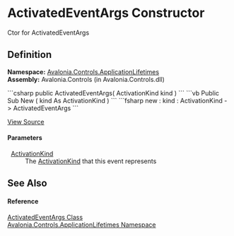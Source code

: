 # ActivatedEventArgs Constructor


Ctor for ActivatedEventArgs



## Definition
**Namespace:** <a href="N_Avalonia_Controls_ApplicationLifetimes">Avalonia.Controls.ApplicationLifetimes</a>  
**Assembly:** Avalonia.Controls (in Avalonia.Controls.dll)

<Tabs groupId="api-code-preview">
<TabItem value="csharp" label="C#">
```csharp
public ActivatedEventArgs(
	ActivationKind kind
)
```
</TabItem>
<TabItem value="vb" label="VB">
```vb
Public Sub New ( 
	kind As ActivationKind
)
```
</TabItem>
<TabItem value="fsharp" label="F#">
```fsharp
new : 
        kind : ActivationKind -> ActivatedEventArgs
```
</TabItem>
</Tabs>



<a href="https://github.com/AvaloniaUI/Avalonia/tree/master/src/Avalonia.Controls/ApplicationLifetimes/ActivatedEventArgs.cs#L15" title="View the source code">View Source</a>



#### Parameters
<dl><dt>  <a href="T_Avalonia_Controls_ApplicationLifetimes_ActivationKind">ActivationKind</a></dt><dd>The <a href="T_Avalonia_Controls_ApplicationLifetimes_ActivationKind">ActivationKind</a> that this event represents</dd></dl>

## See Also


#### Reference
<a href="T_Avalonia_Controls_ApplicationLifetimes_ActivatedEventArgs">ActivatedEventArgs Class</a>  
<a href="N_Avalonia_Controls_ApplicationLifetimes">Avalonia.Controls.ApplicationLifetimes Namespace</a>  


